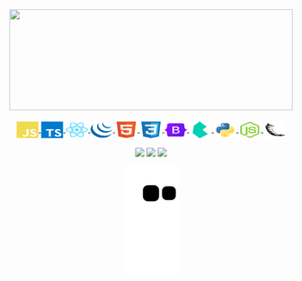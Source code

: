 <div align="center">
    <a href="https://github.com/Munaro">
    <img height="180em" width="100%" src="https://github-readme-stats.vercel.app/api?username=Munaro&show_icons=true&theme=dracula&include_all_commits=true&count_private=true"/>
  <div style="display: inline_block"><br>
    <img align="center" alt="Munaro-Js" height="30" width="40" src="https://raw.githubusercontent.com/devicons/devicon/master/icons/javascript/javascript-plain.svg">  
    <img align="center" alt="Munaro-Ts" height="30" width="40" src="https://raw.githubusercontent.com/devicons/devicon/master/icons/typescript/typescript-original.svg">
    <img align="center" alt="Munaro-React" height="30" width="40" src="https://raw.githubusercontent.com/devicons/devicon/master/icons/react/react-original.svg">
    <img align="center" alt="Munaro-Jquery" height="30" width="40" src="https://raw.githubusercontent.com/devicons/devicon/master/icons/jquery/jquery-original.svg">  
    <img align="center" alt="Munaro-HTML" height="30" width="40" src="https://raw.githubusercontent.com/devicons/devicon/master/icons/html5/html5-original.svg">
    <img align="center" alt="Munaro-CSS" height="30" width="40" src="https://raw.githubusercontent.com/devicons/devicon/master/icons/css3/css3-original.svg">
    <img align="center" alt="Munaro-Bootstrap" height="30" width="40" src="https://raw.githubusercontent.com/devicons/devicon/master/icons/bootstrap/bootstrap-original.svg">
    <img align="center" alt="Munaro-Bulma" height="30" width="40" src="https://raw.githubusercontent.com/devicons/devicon/master/icons/bulma/bulma-plain.svg">      
    <img align="center" alt="Munaro-Python" height="30" width="40" src="https://raw.githubusercontent.com/devicons/devicon/master/icons/python/python-original.svg">   
    <img align="center" alt="Munaro-Flask" height="30" width="40" src="https://raw.githubusercontent.com/devicons/devicon/master/icons/nodejs/nodejs-original.svg">
    <img align="center" alt="Munaro-Flask" height="30" width="40" src="https://raw.githubusercontent.com/devicons/devicon/master/icons/flask/flask-original.svg">     
  </div>
    <br>   
  <div>   
    <a href="https://instagram.com/munaro_lucas" target="_blank"><img src="https://img.shields.io/badge/-Instagram-%23E4405F?style=for-the-badge&logo=instagram&logoColor=white" target="_blank"></a> 	 
    <a href = "mailto:contatoMunaro@gmail.com"><img src="https://img.shields.io/badge/-Gmail-%23333?style=for-the-badge&logo=gmail&logoColor=white" target="_blank"></a>
    <a href="https://www.linkedin.com/in/lucas-munaro-388332172/" target="_blank"><img src="https://img.shields.io/badge/-LinkedIn-%230077B5?style=for-the-badge&logo=linkedin&logoColor=white" target="_blank"></a> 
   
 ![Snake animation](https://github.com/Munaro/Munaro/blob/output/github-contribution-grid-snake.svg)
  </div>
